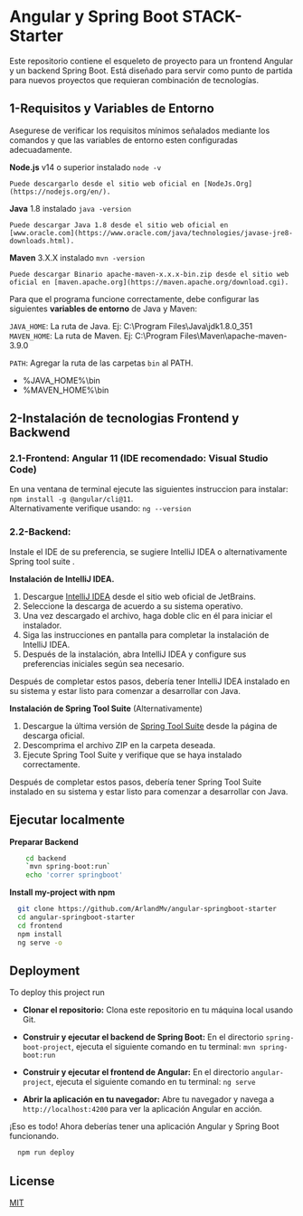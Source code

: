 # Angular y Spring Boot STACK-Starter
Este repositorio contiene el esqueleto de proyecto para un frontend Angular y un backend Spring Boot. Está diseñado para servir como punto de partida para nuevos proyectos que requieran combinación de tecnologías.

## 1-Requisitos y Variables de Entorno

Asegurese de verificar los requisitos mínimos señalados mediante los comandos y que las variables de entorno esten configuradas adecuadamente. 

**Node.js** v14 o superior instalado `node -v`
    
    Puede descargarlo desde el sitio web oficial en [NodeJs.Org](https://nodejs.org/en/).
    
**Java** 1.8 instalado `java -version`

    Puede descargar Java 1.8 desde el sitio web oficial en [www.oracle.com](https://www.oracle.com/java/technologies/javase-jre8-downloads.html).


**Maven** 3.X.X instalado `mvn -version`

    Puede descargar Binario apache-maven-x.x.x-bin.zip desde el sitio web oficial en [maven.apache.org](https://maven.apache.org/download.cgi).


Para que el programa funcione correctamente, debe configurar las siguientes **variables de entorno** de Java y Maven:

`JAVA_HOME`: La ruta de Java. Ej: C:\Program Files\Java\jdk1.8.0_351
`MAVEN_HOME`: La ruta de Maven. Ej: C:\Program Files\Maven\apache-maven-3.9.0

`PATH`: Agregar la ruta de las carpetas `bin` al PATH.
- %JAVA_HOME%\bin
- %MAVEN_HOME%\bin 

## 2-Instalación de tecnologias Frontend y Backwend

### 2.1-Frontend: Angular 11 (IDE recomendado: Visual Studio Code)

En una ventana de terminal ejecute las siguientes instruccion para instalar:
`npm install -g @angular/cli@11`.  
Alternativamente verifique usando: `ng --version`

### 2.2-Backend: 

Instale el IDE de su preferencia, se sugiere IntelliJ IDEA o alternativamente Spring tool suite .

**Instalación de IntelliJ IDEA.**

1. Descargue [IntelliJ IDEA](https://www.jetbrains.com/idea/download) desde el sitio web oficial de JetBrains.
2. Seleccione la descarga de acuerdo a su sistema operativo.
3. Una vez descargado el archivo, haga doble clic en él para iniciar el instalador.
4. Siga las instrucciones en pantalla para completar la instalación de IntelliJ IDEA.
5. Después de la instalación, abra IntelliJ IDEA y configure sus preferencias iniciales según sea necesario.

Después de completar estos pasos, debería tener IntelliJ IDEA instalado en su sistema y estar listo para comenzar a desarrollar con Java.


**Instalación de Spring Tool Suite** (Alternativamente)

1. Descargue la última versión de [Spring Tool Suite](https://spring.io/tools) desde la página de descarga oficial.
2. Descomprima el archivo ZIP en la carpeta deseada.
3. Ejecute Spring Tool Suite y verifique que se haya instalado correctamente.

Después de completar estos pasos, debería tener Spring Tool Suite instalado en su sistema y estar listo para comenzar a desarrollar con Java.


## Ejecutar localmente 


**Preparar Backend**
```bash
    cd backend
    `mvn spring-boot:run`
    echo 'correr springboot'
```


**Install my-project with npm**

```bash
  git clone https://github.com/ArlandMv/angular-springboot-starter
  cd angular-springboot-starter
  cd frontend
  npm install
  ng serve -o
```
    
## Deployment

To deploy this project run


- **Clonar el repositorio:** Clona este repositorio en tu máquina local usando Git.

- **Construir y ejecutar el backend de Spring Boot:** En el directorio `spring-boot-project`, ejecuta el siguiente comando en tu terminal: `mvn spring-boot:run`

- **Construir y ejecutar el frontend de Angular:** En el directorio `angular-project`, ejecuta el siguiente comando en tu terminal: `ng serve`

- **Abrir la aplicación en tu navegador:** Abre tu navegador y navega a `http://localhost:4200` para ver la aplicación Angular en acción.

¡Eso es todo! Ahora deberías tener una aplicación Angular y Spring Boot funcionando.

```bash
  npm run deploy
```


## License

[MIT](https://choosealicense.com/licenses/mit/)

